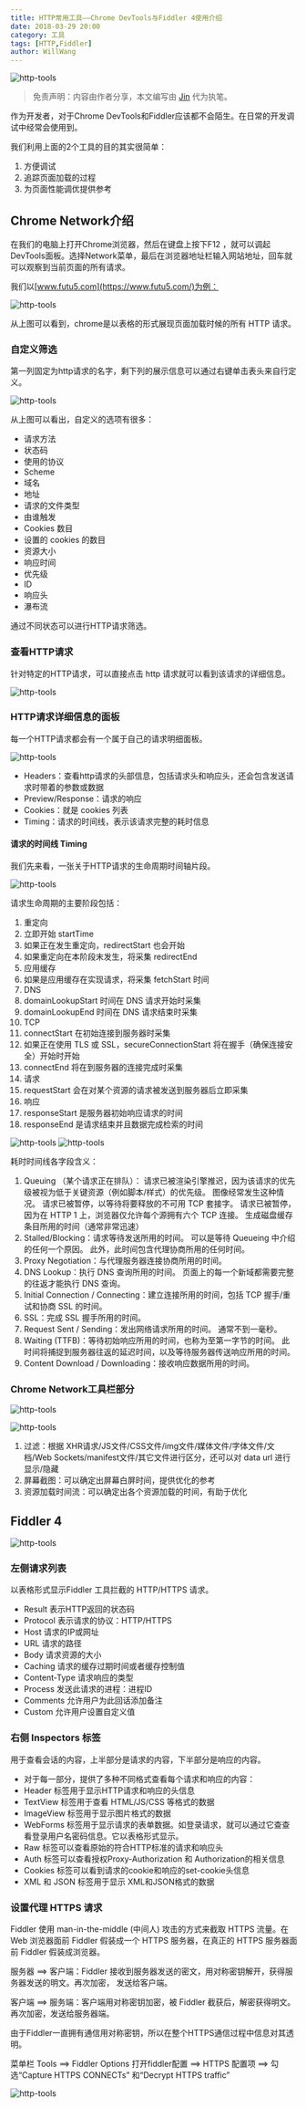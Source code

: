 ```yaml
---
title: HTTP常用工具——Chrome DevTools与Fiddler 4使用介绍
date: 2018-03-29 20:00
category: 工具
tags: [HTTP,Fiddler]
author: WillWang
---
```


![http-tools](/images/2018-03-29-http-tools/01.jpg)

> 免责声明：内容由作者分享，本文编写由 [Jin](/author/Jin) 代为执笔。

作为开发者，对于Chrome DevTools和Fiddler应该都不会陌生。在日常的开发调试中经常会使用到。

我们利用上面的2个工具的目的其实很简单：

1. 方便调试
2. 追踪页面加载的过程
3. 为页面性能调优提供参考

<!-- more -->

## Chrome Network介绍
在我们的电脑上打开Chrome浏览器，然后在键盘上按下F12 ，就可以调起DevTools面板。选择Network菜单，最后在浏览器地址栏输入网站地址，回车就可以观察到当前页面的所有请求。

我们以[www.futu5.com](https://www.futu5.com/)为例：


![http-tools](/images/2018-03-29-http-tools/02.jpg)

从上图可以看到，chrome是以表格的形式展现页面加载时候的所有 HTTP 请求。


### 自定义筛选
第一列固定为http请求的名字，剩下列的展示信息可以通过右键单击表头来自行定义。

![http-tools](/images/2018-03-29-http-tools/03.jpg)


从上图可以看出，自定义的选项有很多：

* 请求方法
* 状态码
* 使用的协议
* Scheme
* 域名
* 地址
* 请求的文件类型
* 由谁触发
* Cookies 数目
* 设置的 cookies 的数目
* 资源大小
* 响应时间
* 优先级
* ID
* 响应头
* 瀑布流

通过不同状态可以进行HTTP请求筛选。


### 查看HTTP请求
针对特定的HTTP请求，可以直接点击 http 请求就可以看到该请求的详细信息。

![http-tools](/images/2018-03-29-http-tools/04.jpg)


### HTTP请求详细信息的面板
每一个HTTP请求都会有一个属于自己的请求明细面板。

![http-tools](/images/2018-03-29-http-tools/05.jpg)

* Headers：查看http请求的头部信息，包括请求头和响应头，还会包含发送请求时带着的参数或数据
* Preview/Response：请求的响应
* Cookies：就是 cookies 列表
* Timing：请求的时间线，表示该请求完整的耗时信息


#### 请求的时间线 Timing
我们先来看，一张关于HTTP请求的生命周期时间轴片段。

![http-tools](/images/2018-03-29-http-tools/06.jpg)

请求生命周期的主要阶段包括：

1. 重定向
2. 立即开始 startTime
3. 如果正在发生重定向，redirectStart 也会开始
4. 如果重定向在本阶段末发生，将采集 redirectEnd
5. 应用缓存
6. 如果是应用缓存在实现请求，将采集 fetchStart 时间
7. DNS
8. domainLookupStart 时间在 DNS 请求开始时采集
9. domainLookupEnd 时间在 DNS 请求结束时采集
10. TCP
11. connectStart 在初始连接到服务器时采集
12. 如果正在使用 TLS 或 SSL，secureConnectionStart 将在握手（确保连接安全）开始时开始
13. connectEnd 将在到服务器的连接完成时采集
14. 请求
15. requestStart 会在对某个资源的请求被发送到服务器后立即采集
16. 响应
17. responseStart 是服务器初始响应请求的时间
18. responseEnd 是请求结束并且数据完成检索的时间

![http-tools](/images/2018-03-29-http-tools/07.jpg)
![http-tools](/images/2018-03-29-http-tools/08.jpg)

耗时时间线各字段含义：

1. Queuing （某个请求正在排队）：
请求已被渲染引擎推迟，因为该请求的优先级被视为低于关键资源（例如脚本/样式）的优先级。 图像经常发生这种情况。
请求已被暂停，以等待将要释放的不可用 TCP 套接字。
请求已被暂停，因为在 HTTP 1 上，浏览器仅允许每个源拥有六个 TCP 连接。
生成磁盘缓存条目所用的时间（通常非常迅速）
2. Stalled/Blocking：请求等待发送所用的时间。 可以是等待 Queueing 中介绍的任何一个原因。 此外，此时间包含代理协商所用的任何时间。
3. Proxy Negotiation：与代理服务器连接协商所用的时间。
4. DNS Lookup：执行 DNS 查询所用的时间。 页面上的每一个新域都需要完整的往返才能执行 DNS 查询。
5. Initial Connection / Connecting：建立连接所用的时间，包括 TCP 握手/重试和协商 SSL 的时间。
6. SSL：完成 SSL 握手所用的时间。
7. Request Sent / Sending：发出网络请求所用的时间。 通常不到一毫秒。
8. Waiting (TTFB)：等待初始响应所用的时间，也称为至第一字节的时间。 此时间将捕捉到服务器往返的延迟时间，以及等待服务器传送响应所用的时间。
9. Content Download / Downloading：接收响应数据所用的时间。


### Chrome Network工具栏部分
![http-tools](/images/2018-03-29-http-tools/09.jpg)


![http-tools](/images/2018-03-29-http-tools/10.jpg)

1. 过滤：根据 XHR请求/JS文件/CSS文件/img文件/媒体文件/字体文件/文档/Web Sockets/manifest文件/其它文件进行区分，还可以对 data url 进行显示/隐藏
2. 屏幕截图：可以确定出屏幕白屏时间，提供优化的参考
3. 资源加载时间流：可以确定出各个资源加载的时间，有助于优化



## Fiddler 4

![http-tools](/images/2018-03-29-http-tools/11.jpg)

### 左侧请求列表
以表格形式显示Fiddler 工具拦截的 HTTP/HTTPS 请求。

* Result 表示HTTP返回的状态码
* Protocol 表示请求的协议：HTTP/HTTPS
* Host 请求的IP或网址
* URL 请求的路径
* Body 请求资源的大小
* Caching 请求的缓存过期时间或者缓存控制值
* Content-Type 请求响应的类型
* Process 发送此请求的进程：进程ID
* Comments 允许用户为此回话添加备注
* Custom 允许用户设置自定义值

### 右侧 Inspectors 标签
用于查看会话的内容，上半部分是请求的内容，下半部分是响应的内容。

* 对于每一部分，提供了多种不同格式查看每个请求和响应的内容：
* Header 标签用于显示HTTP请求和响应的头信息
* TextView 标签用于查看 HTML/JS/CSS 等格式的数据
* ImageView 标签用于显示图片格式的数据
* WebForms 标签用于显示请求的表单数据。如登录请求，就可以通过它查查看登录用户名密码信息。它以表格形式显示。
* Raw 标签可以查看原始的符合HTTP标准的请求和响应头
* Auth 标签可以查看授权Proxy-Authorization 和 Authorization的相关信息
* Cookies 标签可以看到请求的cookie和响应的set-cookie头信息
* XML 和 JSON 标签用于显示 XML和JSON格式的数据

### 设置代理 HTTPS 请求
Fiddler 使用 man-in-the-middle (中间人) 攻击的方式来截取 HTTPS 流量。在 Web 浏览器面前 Fiddler 假装成一个 HTTPS 服务器，在真正的 HTTPS 服务器面前 Fiddler 假装成浏览器。

服务器 ==> 客户端：Fiddler 接收到服务器发送的密文，用对称密钥解开，获得服务器发送的明文。再次加密， 发送给客户端。

客户端 ==> 服务端：客户端用对称密钥加密，被 Fiddler 截获后，解密获得明文。再次加密，发送给服务器端。

由于Fiddler一直拥有通信用对称密钥，所以在整个HTTPS通信过程中信息对其透明。


菜单栏 Tools ==> Fiddler Options 打开fiddler配置 ==> HTTPS 配置项 ==> 勾选“Capture HTTPS CONNECTs” 和“Decrypt HTTPS traffic”

![http-tools](/images/2018-03-29-http-tools/12.jpg)